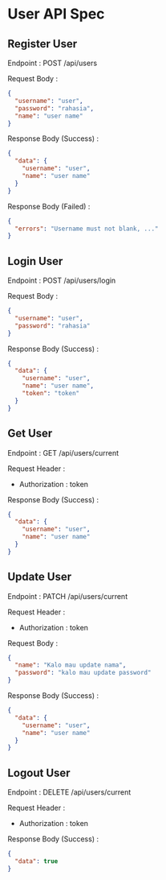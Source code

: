 # User API Spec

## Register User

Endpoint : POST /api/users

Request Body :

```json
{
  "username": "user",
  "password": "rahasia",
  "name": "user name"
}
```

Response Body (Success) :

```json
{
  "data": {
    "username": "user",
    "name": "user name"
  }
}
```

Response Body (Failed) :

```json
{
  "errors": "Username must not blank, ..."
}
```

## Login User

Endpoint : POST /api/users/login

Request Body :

```json
{
  "username": "user",
  "password": "rahasia"
}
```

Response Body (Success) :

```json
{
  "data": {
    "username": "user",
    "name": "user name",
    "token": "token"
  }
}
```

## Get User

Endpoint : GET /api/users/current

Request Header :

- Authorization : token

Response Body (Success) :

```json
{
  "data": {
    "username": "user",
    "name": "user name"
  }
}
```

## Update User

Endpoint : PATCH /api/users/current

Request Header :

- Authorization : token

Request Body :

```json
{
  "name": "Kalo mau update nama",
  "password": "kalo mau update password"
}
```

Response Body (Success) :

```json
{
  "data": {
    "username": "user",
    "name": "user name"
  }
}
```

## Logout User

Endpoint : DELETE /api/users/current

Request Header :

- Authorization : token

Response Body (Success) :

```json
{
  "data": true
}
```